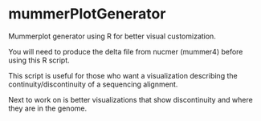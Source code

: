 # mummerPlotGenerator
Mummerplot generator using R for better visual customization. 

You will need to produce the delta file from nucmer (mummer4) before using this R script. 

This script is useful for those who want a visualization describing the continuity/discontinuity of a sequencing alignment.

Next to work on is better visualizations that show discontinuity and where they are in the genome.

